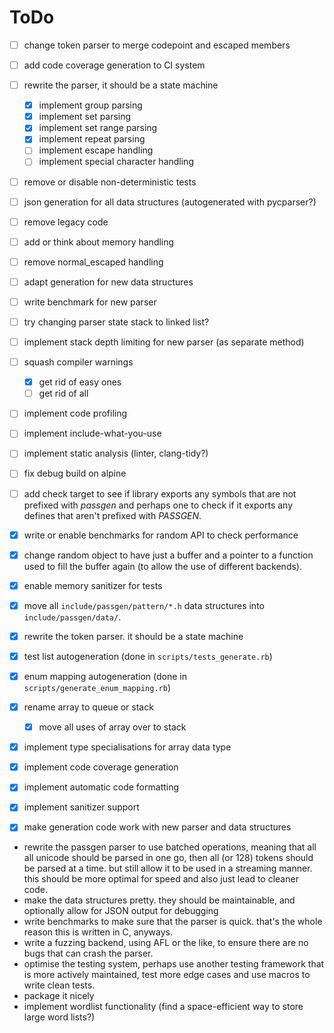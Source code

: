 # ToDo

- [ ] change token parser to merge codepoint and escaped members
- [ ] add code coverage generation to CI system
- [ ] rewrite the parser, it should be a state machine
    - [x] implement group parsing
    - [x] implement set parsing
    - [x] implement set range parsing
    - [x] implement repeat parsing
    - [ ] implement escape handling
    - [ ] implement special character handling
- [ ] remove or disable non-deterministic tests
- [ ] json generation for all data structures (autogenerated with pycparser?)
- [ ] remove legacy code
- [ ] add or think about memory handling
- [ ] remove normal_escaped handling
- [ ] adapt generation for new data structures
- [ ] write benchmark for new parser
- [ ] try changing parser state stack to linked list?
- [ ] implement stack depth limiting for new parser (as separate method)
- [ ] squash compiler warnings
    - [x] get rid of easy ones
    - [ ] get rid of all
- [ ] implement code profiling
- [ ] implement include-what-you-use
- [ ] implement static analysis (linter, clang-tidy?)
- [ ] fix debug build on alpine
- [ ] add check target to see if library exports any symbols that are not
    prefixed with *passgen* and perhaps one to check if it exports any defines
    that aren't prefixed with *PASSGEN*.
- [x] write or enable benchmarks for random API to check performance
- [x] change random object to have just a buffer and a pointer to a function
    used to fill the buffer again (to allow the use of different backends).
- [x] enable memory sanitizer for tests
- [x] move all `include/passgen/pattern/*.h` data structures into `include/passgen/data/`.
- [x] rewrite the token parser. it should be a state machine
- [x] test list autogeneration (done in `scripts/tests_generate.rb`)
- [x] enum mapping autogeneration (done in `scripts/generate_enum_mapping.rb`)
- [x] rename array to queue or stack
    - [x] move all uses of array over to stack
- [x] implement type specialisations for array data type
- [x] implement code coverage generation
- [x] implement automatic code formatting
- [x] implement sanitizer support
- [x] make generation code work with new parser and data structures


- rewrite the passgen parser to use batched operations, meaning that all
  all unicode should be parsed in one go, then all (or 128) tokens should
  be parsed at a time. but still allow it to be used in a streaming manner.
  this should be more optimal for speed and also just lead to cleaner code.
- make the data structures pretty. they should be maintainable, and optionally
  allow for JSON output for debugging
- write benchmarks to make sure that the parser is quick. that's the whole
  reason this is written in C, anyways.
- write a fuzzing backend, using AFL or the like, to ensure there are no bugs
  that can crash the parser.
- optimise the testing system, perhaps use another testing framework that is
  more actively maintained, test more edge cases and use macros to write clean
  tests.
- package it nicely
- implement wordlist functionality (find a space-efficient way to store large
  word lists?)
